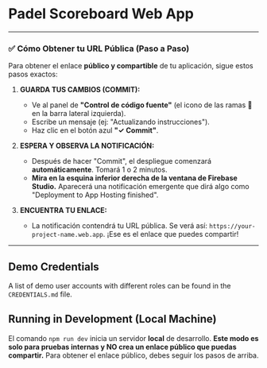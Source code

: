 # Padel Scoreboard Web App

---

### ✅ **Cómo Obtener tu URL Pública (Paso a Paso)**

Para obtener el enlace **público y compartible** de tu aplicación, sigue estos pasos exactos:

1.  **GUARDA TUS CAMBIOS (COMMIT):**
    *   Ve al panel de **"Control de código fuente"** (el icono de las ramas 🌲 en la barra lateral izquierda).
    *   Escribe un mensaje (ej: "Actualizando instrucciones").
    *   Haz clic en el botón azul **"✓ Commit"**.

2.  **ESPERA Y OBSERVA LA NOTIFICACIÓN:**
    *   Después de hacer "Commit", el despliegue comenzará **automáticamente**. Tomará 1 o 2 minutos.
    *   **Mira en la esquina inferior derecha de la ventana de Firebase Studio.** Aparecerá una notificación emergente que dirá algo como "Deployment to App Hosting finished".

3.  **ENCUENTRA TU ENLACE:**
    *   La notificación contendrá tu URL pública. Se verá así: `https://your-project-name.web.app`. ¡Ese es el enlace que puedes compartir!

---

## Demo Credentials

A list of demo user accounts with different roles can be found in the `CREDENTIALS.md` file.

## Running in Development (Local Machine)

El comando `npm run dev` inicia un servidor **local** de desarrollo. **Este modo es solo para pruebas internas y NO crea un enlace público que puedas compartir.** Para obtener el enlace público, debes seguir los pasos de arriba.
